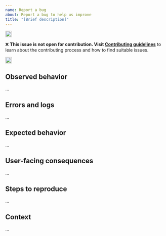 ```yaml
---
name: Report a bug
about: Report a bug to help us improve
title: "[Brief description]"
---
```


<!-- DO NOT REMOVE THE HEADER -->
<!---HEADER START-->

<img height="20px" src="https://i.imgur.com/c7hUeb5.jpeg">

❌ **This issue is not open for contribution. Visit <a href="https://learningequality.org/contributing-to-our-open-code-base/" target="_blank">Contributing guidelines</a>** to learn about the contributing process and how to find suitable issues.

<img height="20px" src="https://i.imgur.com/c7hUeb5.jpeg">

<!---HEADER END-->

<!--
Instructions:
 * Fill out the sections below, replace …'s with information about your issue
 * Use the 'preview' function above this text box to verify formatting before submitting
-->

## Observed behavior
<!--
Description of the behavior that was observed, including screenshots or other references when applicable
-->

…

## Errors and logs
<!--
Relevant logs from:
 * the command line
 * Application logs, e.g.: ~/.kolibri/logs/kolibri.txt
 * the browser console

Please wrap errors in triple backticks for clean formatting like this:
```
01:10 info: something happened
01:12 error: something bad happened
```
-->

…

## Expected behavior
<!--
Description of what behavior was expected but did not occur
-->

…

## User-facing consequences
<!--
Implications and real-world consequences for learners, coaches, admins, and other users of the application
-->

…

## Steps to reproduce
<!--
Precise steps that someone else can follow in order to see this behavior
-->

…

## Context
<!--
Tell us about your environment, including:
 * Application version
 * Operating system
 * Browser
-->

…
